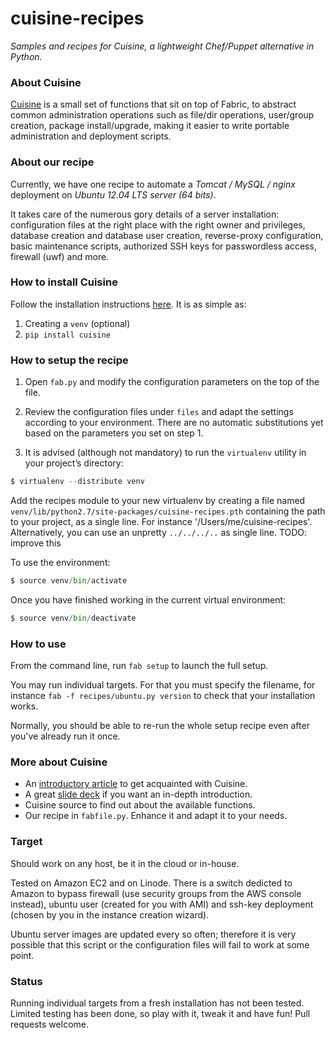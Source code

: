 cuisine-recipes
===============

*Samples and recipes for Cuisine, a lightweight Chef/Puppet alternative in Python.*


### About Cuisine

[Cuisine](https://github.com/sebastien/cuisine) is a small set of functions that sit on top of Fabric, to abstract common administration operations such as file/dir operations, user/group creation, package install/upgrade, making it easier to write portable administration and deployment scripts.

### About our recipe

Currently, we have one recipe to automate a *Tomcat / MySQL / nginx* deployment on *Ubuntu 12.04 LTS server (64 bits)*.

It takes care of the numerous gory details of a server installation: configuration files at the right place with the right owner and privileges, database creation and database user creation, reverse-proxy configuration, basic maintenance scripts, authorized SSH keys for passwordless access, firewall (uwf) and more.

### How to install Cuisine

Follow the installation instructions [here](https://github.com/sebastien/cuisine). It is as simple as:

1. Creating a `venv` (optional)
2. `pip install cuisine`

### How to setup the recipe

1. Open `fab.py` and modify the configuration parameters on the top of the file.

2. Review the configuration files under `files` and adapt the settings according to your environment. There are no automatic substitutions yet based on the parameters you set on step 1.

3. It is advised (although not mandatory) to run the `virtualenv` utility in your project’s directory:

```python
$ virtualenv --distribute venv
```

Add the recipes module to your new virtualenv by creating a file named `venv/lib/python2.7/site-packages/cuisine-recipes.pth` containing the path to your project, as a single line. For instance '/Users/me/cuisine-recipes'. Alternatively, you can use an unpretty `../../../..` as single line. TODO: improve this

To use the environment:

```python
$ source venv/bin/activate
```

Once you have finished working in the current virtual environment:

```python
$ source venv/bin/deactivate
```

### How to use

From the command line, run `fab setup` to launch the full setup.

You may run individual targets. For that you must specify the filename, for instance `fab -f recipes/ubuntu.py version` to check that your installation works.

Normally, you should be able to re-run the whole setup recipe even after you've already run it once.

### More about Cuisine

- An [introductory article](http://stackful-dev.com/cuisine-the-lightweight-chefpuppet-alternative) to get acquainted with Cuisine.
- A great [slide deck](http://stackful-dev.com/cuisine-the-lightweight-chefpuppet-alternative) if you want an in-depth introduction.
- Cuisine source to find out about the available functions.
- Our recipe in `fabfile.py`. Enhance it and adapt it to your needs.

### Target

Should work on any host, be it in the cloud or in-house.

Tested on Amazon EC2 and on Linode. There is a switch dedicted to Amazon to bypass firewall (use security groups from the AWS console instead), ubuntu user (created for you with AMI) and ssh-key deployment (chosen by you in the instance creation wizard).

Ubuntu server images are updated every so often; therefore it is very possible that this script or the configuration files will fail to work at some point.

### Status

Running individual targets from a fresh installation has not been tested. Limited testing has been done, so play with it, tweak it and have fun! Pull requests welcome.
